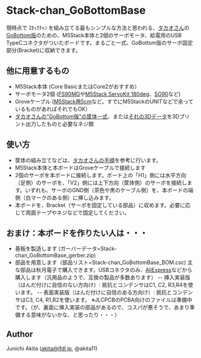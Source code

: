 # Stack-chan_GoBottomBase

現時点で ｽﾀｯｸﾁｬﾝ を組み立てる最もシンプルな方法と思われる、[タカオさん](https://twitter.com/mongonta555)の[GoBottom版](https://mongonta.booth.pm/)のための、M5Stack本体と2個のサーボモータ、給電用のUSB TypeCコネクタがついたボードです。まるごと一式、GoBottom版のサーボ固定部分(Bracket)に収納できます。

## 他に用意するもの

- M5Stack本体 (Core BasicまたはCore2がおすすめ）
- サーボモータ2個 ([FS90MG](https://www.switch-science.com/products/8041)や[M5Stack ServoKit 180deg](https://www.switch-science.com/products/6478)、[SG90](https://akizukidenshi.com/catalog/g/gM-08761/)など)
- Groveケーブル ([M5Stack用5cm](https://www.switch-science.com/products/8664)など。すでにM5StackのUNITなどで余っているものがあればそれでもOK）
- [タカオさんの"GoBottom版"の筐体一式](https://mongonta.booth.pm/)、または[それの3Dデータ](https://github.com/meganetaaan/stack-chan/tree/dev/v1.0/case/contributed/mongonta_case_for_SG90_and_M5GoBottomBoard)を3Dプリント出力したものと必要なネジ類


## 使い方

- 筐体の組み立てなどは、[タカオさんの手順](https://raspberrypi.mongonta.com/how-to-build-easy-stackchan-m5gobottom/)を参考に行います。
- M5Stack本体と本ボードはGroveケーブルで接続します
- 2個のサーボを本ボードに接続します。ボード上の「H1」側には水平方向（足側）のサーボを、「V2」側には上下方向（筐体側）のサーボを接続します。いずれも、サーボのGND側（茶色や黒のケーブル側）を、本ボードの端側（白マークのある側）に挿し込みます。
- 本ボードを、Bracket（サーボを固定している部品）に収めます。必要に応じて両面テープやネジなどで固定してください。


## おまけ：本ボードを作りたい人は・・・

- 基板を製造します (ガーバーデータ=Stack-chan_GoBottomBase_gerber.zip)
- 部品を用意します（部品リスト=Stack-chan_GoBottomBase_BOM.csc) 主な部品は秋月電子で購入できます。USBコネクタのみ、[AliExpress](https://ja.aliexpress.com/item/1005004175942555.html)などから購入します（汎用品のようで、互換の製品が多数あります）
-- 挿入実装版（はんだ付けに自信のない方向け）: 抵抗とコンデンサはC1, C2, R3,R4を使います。
-- 表面実装版（はんだ付けに自信のある方向け）: 抵抗とコンデンサはC3, C4, R1,R2を使います。
※JLCPCBのPCBA向けのファイルは準備中です。（が、裏面に挿入実装の部品があるので、コスパが悪そうで、あまり準備する意味がないかな、と思ったり・・・）


## Author

Junichi Akita (akita@ifdl.jp, @akita11)


